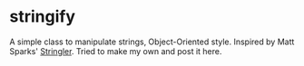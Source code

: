 # stringify
A simple class to manipulate strings, Object-Oriented style. Inspired by Matt Sparks' <a href="https://github.com/mattsparks/the-stringler">Stringler</a>. Tried to make my own and post it here.
